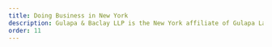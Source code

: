 ```yaml
---
title: Doing Business in New York
description: Gulapa & Baclay LLP is the New York affiliate of Gulapa Law, a law firm...
order: 11
---
```

